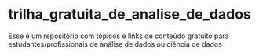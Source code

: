 # trilha_gratuita_de_analise_de_dados
Esse é um repositório com tópicos e links de conteúdo gratuito para estudantes/profissionais de análise de dados ou ciência de dados
